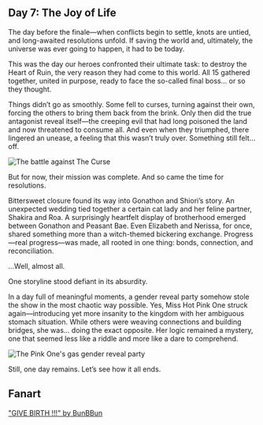 ## Day 7: The Joy of Life

The day before the finale—when conflicts begin to settle, knots are untied, and long-awaited resolutions unfold. If saving the world and, ultimately, the universe was ever going to happen, it had to be today.

This was the day our heroes confronted their ultimate task: to destroy the Heart of Ruin, the very reason they had come to this world. All 15 gathered together, united in purpose, ready to face the so-called final boss... or so they thought.

Things didn’t go as smoothly. Some fell to curses, turning against their own, forcing the others to bring them back from the brink. Only then did the true antagonist reveal itself—the creeping evil that had long poisoned the land and now threatened to consume all. And even when they triumphed, there lingered an unease, a feeling that this wasn’t truly over. Something still felt... off.

![The battle against The Curse](/images-opt/curse-opt.webp)

But for now, their mission was complete. And so came the time for resolutions.

Bittersweet closure found its way into Gonathon and Shiori’s story. An unexpected wedding tied together a certain cat lady and her feline partner, Shakira and Roa. A surprisingly heartfelt display of brotherhood emerged between Gonathon and Peasant Bae. Even Elizabeth and Nerissa, for once, shared something more than a witch-themed bickering exchange. Progress—real progress—was made, all rooted in one thing: bonds, connection, and reconciliation.

...Well, almost all.

One storyline stood defiant in its absurdity.

In a day full of meaningful moments, a gender reveal party somehow stole the show in the most chaotic way possible. Yes, Miss Hot Pink One struck again—introducing yet more insanity to the kingdom with her ambiguous stomach situation. While others were weaving connections and building bridges, she was... doing the exact opposite. Her logic remained a mystery, one that seemed less like a riddle and more like a dare to comprehend.

![The Pink One's ~~gas~~ gender reveal party](/images-opt/gender-opt.webp)

Still, one day remains. Let’s see how it all ends.

## Fanart

["GIVE BIRTH !!!" by BunBBun](https://x.com/BunBBun1/status/1921443281776381979)

<!-- bijou, irys, bae, ina, shiori, mococo, kronii, gigi -->
